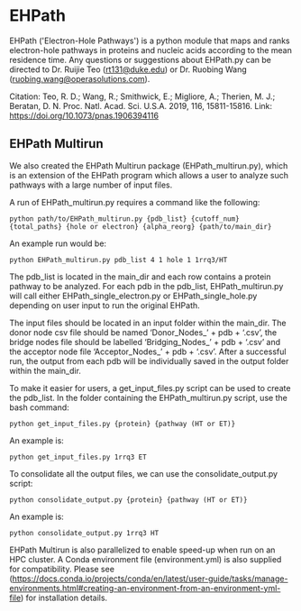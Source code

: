 # EHPath
EHPath ('Electron-Hole Pathways') is a python module that maps and ranks electron-hole pathways in proteins and nucleic acids according to the mean residence time. Any questions or suggestions about EHPath.py can be directed to Dr. Ruijie Teo (rt131@duke.edu) or Dr. Ruobing Wang (ruobing.wang@operasolutions.com). 

Citation: Teo, R. D.; Wang, R.; Smithwick, E.; Migliore, A.; Therien, M. J.; Beratan, D. N. Proc. Natl. Acad. Sci. U.S.A. 2019, 116, 15811-15816. Link: https://doi.org/10.1073/pnas.1906394116

## EHPath Multirun
We also created the EHPath Multirun package (EHPath_multirun.py), which is an extension of the EHPath program which allows a user to analyze such pathways with a large number of input files.

A run of EHPath_multirun.py requires a command like the following:

    python path/to/EHPath_multirun.py {pdb_list} {cutoff_num} {total_paths} {hole or electron} {alpha_reorg} {path/to/main_dir}

An example run would be:

    python EHPath_multirun.py pdb_list 4 1 hole 1 1rrq3/HT

The pdb_list is located in the main_dir and each row contains a protein pathway to be analyzed. For each pdb in the pdb_list, EHPath_multirun.py will call either EHPath_single_electron.py or EHPath_single_hole.py depending on user input to run the original EHPath.

The input files should be located in an input folder within the main_dir. The donor node csv file should be named ‘Donor_Nodes_’ + pdb + ‘.csv’, the bridge nodes file should be labelled ‘Bridging_Nodes_’ + pdb + ‘.csv’ and the acceptor node file ‘Acceptor_Nodes_’ + pdb + ‘.csv’. After a successful run, the output from each pdb will be individually saved in the output folder within the main_dir. 

To make it easier for users, a get_input_files.py script can be used to create the pdb_list. In the folder containing the EHPath_multirun.py script, use the bash command:

    python get_input_files.py {protein} {pathway (HT or ET)}

An example is:

    python get_input_files.py 1rrq3 ET

To consolidate all the output files, we can use the consolidate_output.py script:

    python consolidate_output.py {protein} {pathway (HT or ET)}

An example is:

    python consolidate_output.py 1rrq3 HT

EHPath Multirun is also parallelized to enable speed-up when run on an HPC cluster. A Conda environment file (environment.yml) is also supplied for compatibility. Please see (https://docs.conda.io/projects/conda/en/latest/user-guide/tasks/manage-environments.html#creating-an-environment-from-an-environment-yml-file) for installation details.
